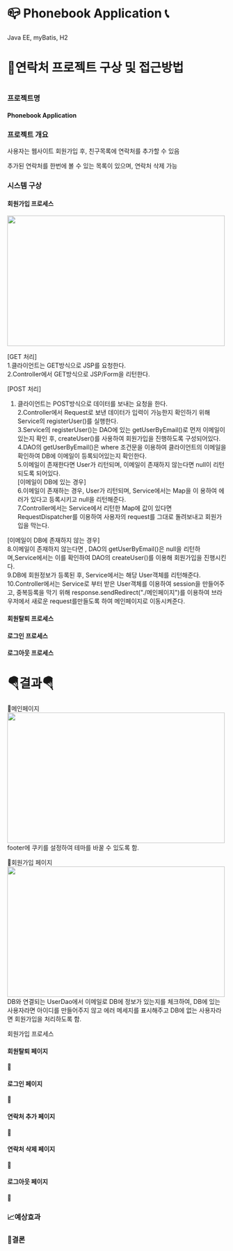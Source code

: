 # 📪  Phonebook Application 📞
<p>Java EE, myBatis, H2 </p>

<h1>💭연락처 프로젝트 구상 및 접근방법<h1>

<h3>프로젝트명</h3>
 
<h4>Phonebook Application</h4>

<h3>프로젝트 개요</h3>
<p>사용자는 웹사이트 회원가입 후, 친구목록에 연락처를 추가할 수 있음</p>
<p>추가된 연락처를 한번에 볼 수 있는 목록이 있으며, 연락처 삭제 가능</p>

<h3>시스템 구상</h3>
<h4>회원가입 프로세스</h4>
<img src="https://user-images.githubusercontent.com/126591306/234473604-836e73c1-767a-4a17-84a5-e87f0d337cbe.png" width="500" height="300"/>
 
 [GET 처리] <br/>
1.클라이언트는 GET방식으로 JSP를 요청한다.<br/>
2.Controller에서 GET방식으로 JSP/Form을 리턴한다.<br/>
 
 [POST 처리]<br/>
1. 클라이언트는 POST방식으로 데이터를 보내는 요청을 한다.<br/>
2.Controller에서 Request로 보낸 데이터가 입력이 가능한지 확인하기 위해 Service의 registerUser()를 실행한다.<br/>
3.Service의 registerUser()는 DAO에 있는 getUserByEmail()로 먼저 이메일이 있는지 확인 후, createUser()를 사용하여 회원가입을 진행하도록 구성되어있다.<br/>
 4.DAO의 getUserByEmail()은 where 조건문을 이용하여 클라이언트의 이메일을 확인하여 DB에 이메일이 등록되어있는지 확인한다.<br/>
 5.이메일이 존재한다면 User가 리턴되며, 이메일이 존재하지 않는다면 null이 리턴되도록 되어있다.<br/>
 [이메일이 DB에 있는 경우]<br/>
 6.이메일이 존재하는 경우, User가 리턴되며, Service에서는 Map을 이  용하여 에러가 있다고 등록시키고 null을 리턴해준다.<br/>
 7.Controller에서는 Service에서 리턴한 Map에 값이 있다면 RequestDispatcher를 이용하여 사용자의 request를 그대로 돌려보내고 회원가입을 막는다. 
 
 [이메일이 DB에 존재하지 않는 경우]<br/>
 8.이메일이 존재하지 않는다면 , DAO의 getUserByEmail()은 null을 리턴하며,Service에서는 이를 확인하여 DAO의 createUser()를 이용해 회원가입을 진행시킨다.<br/>
 9.DB에 회원정보가 등록된 후, Service에서는 해당 User객체를 리턴해준다. <br/>
 10.Controller에서는 Service로 부터 받은 User객체를 이용하여 session을 만들어주고, 중복등록을 막기 위해 response.sendRedirect("./메인페이지")를 이용하여 브라우저에서 새로운 request를만들도록 하여 메인페이지로 이동시켜준다. 
 
 
 

<h4>회원탈퇴  프로세스</h4>
<h4>로그인 프로세스</h4>

<h4>로그아웃 프로세스</h4>

<h1>🪂결과🪂</h1>

 🔗메인페이지 <br/>
<img src="https://user-images.githubusercontent.com/126591306/233263179-b08d4a63-6a75-4a54-b96a-0555ee69b0c2.png" width="500" height="300"/> <br/>
 footer에 쿠키를 설정하여 테마를 바꿀 수 있도록 함.<br/>
 
🔗회원가입 페이지<br/>
 <img src="https://user-images.githubusercontent.com/126591306/233263215-aaa1f1af-1b3b-4122-96ce-05edb6ac4921.png" width="500" height="300"/> <br/>
DB와 연결되는 UserDao에서 이메일로 DB에 정보가 있는지를 체크하여, DB에  있는 사용자라면 아이디를 만들어주지 않고 에러 메세지를 표시해주고 DB에 없는 사용자라면 회원가입을 처리하도록 함.<br/>
 
회원가입 프로세스 
 


<h4>회원탈퇴 페이지</h4>
🔗

<h4>로그인 페이지</h4>
🔗

<h4>연락처 추가 페이지</h4>
🔗

<h4>연락처 삭제 페이지</h4>
🔗

<h4>로그아웃 페이지</h4>
🔗



<h3>📈예상효과</h3>

  
  
<h3>🚨결론</h3>




